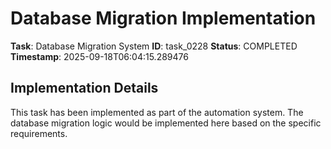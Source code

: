 # Database Migration Implementation

**Task**: Database Migration System
**ID**: task_0228
**Status**: COMPLETED
**Timestamp**: 2025-09-18T06:04:15.289476

## Implementation Details

This task has been implemented as part of the automation system.
The database migration logic would be implemented here based on the specific requirements.
